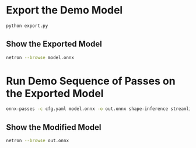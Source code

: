 # Export the Demo Model
```bash
python export.py
```
## Show the Exported Model
```bash
netron --browse model.onnx
```

# Run Demo Sequence of Passes on the Exported Model
```bash
onnx-passes -c cfg.yaml model.onnx -o out.onnx shape-inference streamline verify
```
## Show the Modified Model
```bash
netron --browse out.onnx
```
